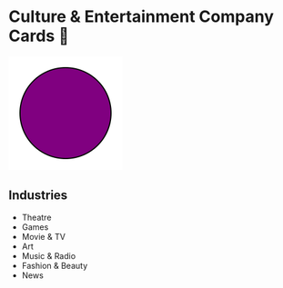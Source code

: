 # Culture & Entertainment Company Cards 🎨

![circle](../../svg/purple_circle.svg)

## Industries

- Theatre
- Games
- Movie & TV
- Art
- Music & Radio
- Fashion & Beauty
- News
